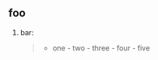 ## foo

1. bar:

    > - one
        - two
            - three
            - four
            - five
